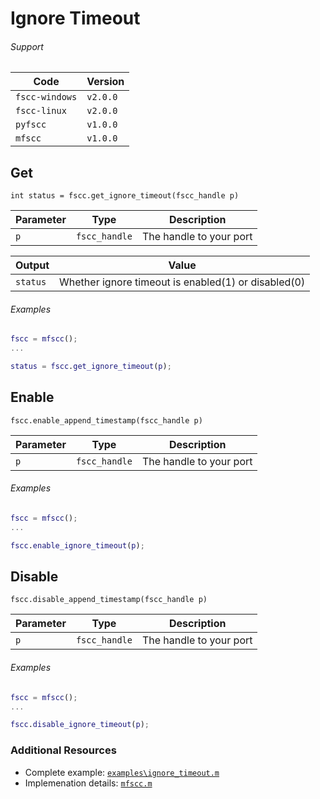 # Ignore Timeout

###### Support
| Code           | Version
| -------------- | --------
| `fscc-windows` | `v2.0.0`
| `fscc-linux`   | `v2.0.0`
| `pyfscc`       | `v1.0.0`
| `mfscc`        | `v1.0.0`

## Get
```int status = fscc.get_ignore_timeout(fscc_handle p)```

| Parameter      | Type          | Description
| -------------- | ------------- | ------------------------
| `p`            | `fscc_handle` | The handle to your port

| Output        | Value
|-------------- | --------------------------
| `status`      | Whether ignore timeout is enabled(1) or disabled(0)

###### Examples
```MATLAB
fscc = mfscc();
...

status = fscc.get_ignore_timeout(p);
```


## Enable
```fscc.enable_append_timestamp(fscc_handle p)```

| Parameter      | Type          | Description
| -------------- | ------------- | ------------------------
| `p`            | `fscc_handle` | The handle to your port

###### Examples
```MATLAB
fscc = mfscc();
...

fscc.enable_ignore_timeout(p);
```


## Disable
```fscc.disable_append_timestamp(fscc_handle p)```

| Parameter      | Type          | Description
| -------------- | ------------- | ------------------------
| `p`            | `fscc_handle` | The handle to your port

###### Examples
```MATLAB
fscc = mfscc();
...

fscc.disable_ignore_timeout(p);
```


### Additional Resources
- Complete example: [`examples\ignore_timeout.m`](https://github.com/commtech/mfscc/blob/master/examples/ignore_timeout.m)
- Implemenation details: [`mfscc.m`](https://github.com/commtech/mfscc/blob/master/mfscc.m)
